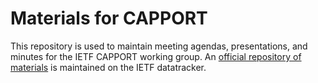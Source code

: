 # Materials for CAPPORT

This repository is used to maintain meeting agendas, presentations, and minutes for
the IETF CAPPORT working group.  An 
[official repository of materials](https://datatracker.ietf.org/wg/capport/meetings/)
is maintained on the IETF datatracker.
